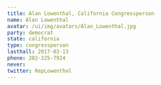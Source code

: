 ```yaml
---
title: Alan Lowenthal, California Congressperson
name: Alan Lowenthal
avatar: /ui/img/avatars/Alan_Lowenthal.jpg
party: democrat
state: california
type: congressperson
lasthall: 2017-03-13
phone: 202-225-7924
never: 
twitter: RepLowenthal
---
```

